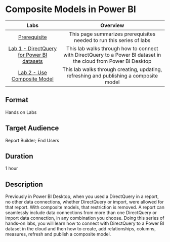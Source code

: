 # Composite Models in Power BI
| Labs | Overview | 
|:------:|:---------:|
|[Prerequisite](https://github.com/lipinght/PBIHackathon/blob/ninamun-compmodels-wip/CompositeModels/Prerequisite.md)|This page summarizes prerequisites needed to run this series of labs|
|[Lab 1 - DirectQuery for Power BI datasets](https://github.com/lipinght/PBIHackathon/blob/ninamun-compmodels-wip/CompositeModels/DirectQuery%20for%20Power%20BI%20datasets%20Lab.md)|This lab walks through how to connect with DirectQuery to a Power BI dataset in the cloud from Power BI Desktop|
|[Lab 2 - Use Composite Model](https://github.com/lipinght/PBIHackathon/blob/ninamun-compmodels-wip/CompositeModels/Use%20Composite%20Model%20Lab.md)|This lab walks through creating, updating, refreshing and publishing a composite model|


## Format

Hands on Labs

## Target Audience

Report Builder; End Users

## Duration

1 hour 

## Description

Previously in Power BI Desktop, when you used a DirectQuery in a report, no other data connections, whether DirectQuery or import, were allowed for that report. With composite models, that restriction is removed. A report can seamlessly include data connections from more than one DirectQuery or import data connection, in any combination you choose.
Doing this series of hands-on labs, you will learn how to connect with DirectQuery to a Power BI dataset in the cloud and then how to create, add relationships, columns, measures, refresh and publish a composite model. 
